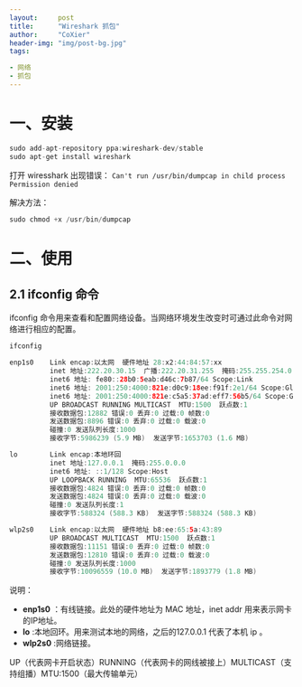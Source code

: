 ```yaml
---
layout:     post
title:      "Wireshark 抓包"
author:     "CoXier"
header-img: "img/post-bg.jpg"
tags:

- 网络
- 抓包
---
```

# 一、安装

```java
sudo add-apt-repository ppa:wireshark-dev/stable
sudo apt-get install wireshark
```
打开 wiresshark 出现错误： `Can't run /usr/bin/dumpcap in child process Permission denied`

解决方法：

```java
sudo chmod +x /usr/bin/dumpcap
```
# 二、使用

## 2.1 ifconfig 命令
ifconfig 命令用来查看和配置网络设备。当网络环境发生改变时可通过此命令对网络进行相应的配置。
```java
ifconfig

enp1s0    Link encap:以太网  硬件地址 28:x2:44:84:57:xx  
          inet 地址:222.20.30.15  广播:222.20.31.255  掩码:255.255.254.0
          inet6 地址: fe80::28b0:5eab:d46c:7b87/64 Scope:Link
          inet6 地址: 2001:250:4000:821e:d0c9:18ee:f91f:2e1/64 Scope:Global
          inet6 地址: 2001:250:4000:821e:c5a5:37ad:eff7:56b5/64 Scope:Global
          UP BROADCAST RUNNING MULTICAST  MTU:1500  跃点数:1
          接收数据包:12882 错误:0 丢弃:0 过载:0 帧数:0
          发送数据包:8896 错误:0 丢弃:0 过载:0 载波:0
          碰撞:0 发送队列长度:1000
          接收字节:5986239 (5.9 MB)  发送字节:1653703 (1.6 MB)

lo        Link encap:本地环回  
          inet 地址:127.0.0.1  掩码:255.0.0.0
          inet6 地址: ::1/128 Scope:Host
          UP LOOPBACK RUNNING  MTU:65536  跃点数:1
          接收数据包:4824 错误:0 丢弃:0 过载:0 帧数:0
          发送数据包:4824 错误:0 丢弃:0 过载:0 载波:0
          碰撞:0 发送队列长度:1
          接收字节:588324 (588.3 KB)  发送字节:588324 (588.3 KB)

wlp2s0    Link encap:以太网  硬件地址 b8:ee:65:5a:43:89  
          UP BROADCAST MULTICAST  MTU:1500  跃点数:1
          接收数据包:11151 错误:0 丢弃:0 过载:0 帧数:0
          发送数据包:12810 错误:0 丢弃:0 过载:0 载波:0
          碰撞:0 发送队列长度:1000
          接收字节:10096559 (10.0 MB)  发送字节:1893779 (1.8 MB)
```
说明：

* **enp1s0** ：有线链接。此处的硬件地址为 MAC 地址，inet addr 用来表示网卡的IP地址。
* **lo** :本地回环。用来测试本地的网络，之后的127.0.0.1 代表了本机 ip 。
* **wlp2s0** :网络链接。

UP（代表网卡开启状态）RUNNING（代表网卡的网线被接上）MULTICAST（支持组播）MTU:1500（最大传输单元）
